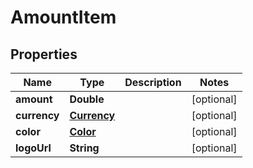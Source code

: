 # AmountItem

## Properties
Name | Type | Description | Notes
------------ | ------------- | ------------- | -------------
**amount** | **Double** |  |  [optional]
**currency** | [**Currency**](Currency.md) |  |  [optional]
**color** | [**Color**](Color.md) |  |  [optional]
**logoUrl** | **String** |  |  [optional]
